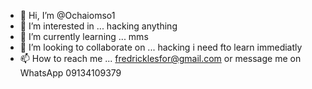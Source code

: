 - 👋 Hi, I’m @Ochaiomso1
- 👀 I’m interested in ... hacking anything 
- 🌱 I’m currently learning ... mms
- 💞️ I’m looking to collaborate on ... hacking i need fto learn immediatly 
- 📫 How to reach me ... fredricklesfor@gmail.com or message me on WhatsApp 09134109379 

<!---
Ochaiomso1/Ochaiomso1 is a ✨ special ✨ repository because its `README.md` (this file) appears on your GitHub profile.
You can click the Preview link to take a look at your changes.
--->
